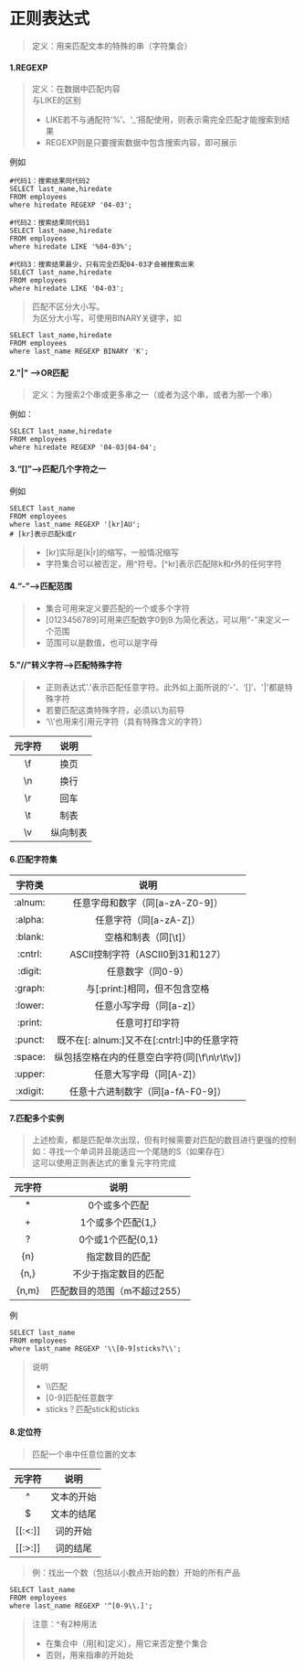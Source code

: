 # 正则表达式

> 定义：用来匹配文本的特殊的串（字符集合）

#### 1.REGEXP

> 定义：在数据中匹配内容
> <br>与LIKE的区别
> - LIKE若不与通配符‘%’、‘_’搭配使用，则表示需完全匹配才能搜索到结果
> - REGEXP则是只要搜索数据中包含搜索内容，即可展示</br>

例如
```
#代码1：搜索结果同代码2
SELECT last_name,hiredate
FROM employees
where hiredate REGEXP '04-03';

#代码2：搜索结果同代码1
SELECT last_name,hiredate
FROM employees
where hiredate LIKE '%04-03%';

#代码3：搜索结果最少，只有完全匹配04-03才会被搜索出来
SELECT last_name,hiredate
FROM employees
where hiredate LIKE '04-03';

```

> 匹配不区分大小写。
<br>为区分大小写，可使用BINARY关键字，如</br>

```
SELECT last_name,hiredate
FROM employees
where last_name REGEXP BINARY 'K';
```

#### 2."|" -->OR匹配
> 定义：为搜索2个串或更多串之一（或者为这个串，或者为那一个串）

例如：
```
SELECT last_name,hiredate
FROM employees
where hiredate REGEXP '04-03|04-04';
```

#### 3.“[]”-->匹配几个字符之一

例如
```
SELECT last_name
FROM employees
where last_name REGEXP '[kr]AU';
# [kr]表示匹配k或r
```

> - [kr]实际是[k|r]的缩写，一般情况缩写
> - 字符集合可以被否定，用^符号。[^kr]表示匹配除k和r外的任何字符

#### 4.“-”-->匹配范围

> - 集合可用来定义要匹配的一个或多个字符
> - [0123456789]可用来匹配数字0到9.为简化表达，可以用“-”来定义一个范围
> - 范围可以是数值，也可以是字母

#### 5."//"转义字符-->匹配特殊字符

> - 正则表达式'.'表示匹配任意字符。此外如上面所说的‘-’、‘[]’、'|'都是特殊字符
> - 若要匹配这类特殊字符，必须以\\为前导
> - ‘\\\\’也用来引用元字符（具有特殊含义的字符）

|元字符|说明|
|:---:|:---:|
|\\f|换页|
|\\n|换行|
|\\r|回车|
|\\t|制表|
|\\v|纵向制表|

#### 6.匹配字符集

|字符类|说明|
|:---:|:---:|
|:alnum:|任意字母和数字（同[a-zA-Z0-9]）|
|:alpha:|任意字符（同[a-zA-Z]）|
|:blank:|空格和制表（同[\\t]）|
|:cntrl:|ASCII控制字符（ASCII0到31和127）|
|:digit:|任意数字（同0-9）|
|:graph:|与[:print:]相同，但不包含空格|
|:lower:|任意小写字母（同[a-z]）|
|:print:|任意可打印字符|
|:punct:|既不在[: alnum:]又不在[:cntrl:]中的任意字符|
|:space:|纵包括空格在内的任意空白字符(同[\\f\\n\\r\\t\\v])|
|:upper:|任意大写字母（同[A-Z]）|
|:xdigit:|任意十六进制数字（同[a-fA-F0-9]）|

#### 7.匹配多个实例

> 上述检索，都是匹配单次出现，但有时候需要对匹配的数目进行更强的控制
> <br>如：寻找一个单词并且能适应一个尾随的S（如果存在）</br>
> 这可以使用正则表达式的重复元字符完成

|元字符|说明|
|:---:|:---:|
|*|0个或多个匹配|
|+|1个或多个匹配{1,}|
|?|0个或1个匹配{0,1}|
|{n}|指定数目的匹配|
|{n,}|不少于指定数目的匹配|
|{n,m}|匹配数目的范围（m不超过255）|

例
```
SELECT last_name
FROM employees
where last_name REGEXP '\\[0-9]sticks?\\';
```
> 说明
> - \\\\匹配
> - [0-9]匹配任意数字
> - sticks？匹配stick和sticks

#### 8.定位符
> 匹配一个串中任意位置的文本

|元字符|说明|
|:---:|:---:|
|^|文本的开始|
|$|文本的结尾|
|[[:<:]]|词的开始|
|[[:>:]]|词的结尾|

> 例：找出一个数（包括以小数点开始的数）开始的所有产品

```
SELECT last_name
FROM employees
where last_name REGEXP '^[0-9\\.]';
```

>注意：^有2种用法
>- 在集合中（用[和]定义），用它来否定整个集合
>- 否则，用来指串的开始处

